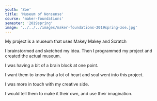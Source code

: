 ```yaml
---
youth: 'Zoe'
title: 'Museum of Nonsense'
course: 'maker-foundations'
semester: '2019spring'
image: '../../../images/maker-foundations-2019spring-zoe.jpg'
---
```


My project is a museum that uses Makey Makey and Scratch

I brainstormed and sketched my idea. Then I programmed my project and created the actual museum.

I was having a bit of a brain block at one point. 

I want them to know that a lot of heart and soul went into this project.

I was more in touch with my creative side.

I would tell them to make it their own, and use their imagination.

